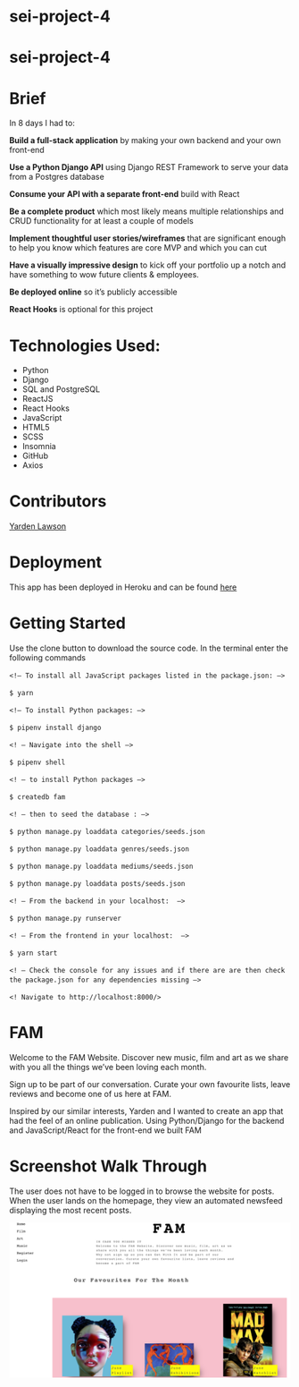 # sei-project-4

# sei-project-4

# Brief 
In 8 days I had to:

**Build a full-stack application** by making your own backend and your own front-end

**Use a Python Django API** using Django REST Framework to serve your data from a Postgres database 

**Consume your API with a separate front-end** build with React

**Be a complete product** which most likely means multiple relationships and CRUD functionality for at least a couple of models

**Implement thoughtful user stories/wireframes** that are significant enough to help you know which features are core MVP and which you can cut

**Have a visually impressive design** to kick off your portfolio up a notch and have something to wow future clients & employees. 

**Be deployed online** so it’s publicly accessible

**React Hooks** is optional for this project

# Technologies Used:

* Python
* Django
* SQL and PostgreSQL
* ReactJS
* React Hooks
* JavaScript
* HTML5
* SCSS 
* Insomnia
* GitHub
* Axios

# Contributors 

[Yarden Lawson](https://github.com/YBL123)

# Deployment 

This app has been deployed in Heroku and can be found [here](https://fam-ebyass.herokuapp.com/)

# Getting Started

Use the clone button to download the source code. In the terminal enter the following commands

`<!— To install all JavaScript packages listed in the package.json: —> `

`$ yarn`

`<!— To install Python packages: —> `

`$ pipenv install django `

`<! — Navigate into the shell —> `

`$ pipenv shell`

`<! — to install Python packages —>`

`$ createdb fam`

`<! — then to seed the database : —>`

`$ python manage.py loaddata categories/seeds.json`

`$ python manage.py loaddata genres/seeds.json`

`$ python manage.py loaddata mediums/seeds.json`

`$ python manage.py loaddata posts/seeds.json`

`<! — From the backend in your localhost:  —> `

`$ python manage.py runserver`

`<! — From the frontend in your localhost:  —> `

`$ yarn start`

`<! — Check the console for any issues and if there are are then check the package.json for any dependencies missing —>`

`<! Navigate to http://localhost:8000/> `

# FAM

Welcome to the FAM Website. Discover new music, film and art as we share with you all the things we’ve been loving each month.

Sign up to be part of our conversation. Curate your own favourite lists, leave reviews and become one of us here at FAM. 

Inspired by our similar interests, Yarden and I wanted to create an app that had the feel of an online publication. Using Python/Django for the backend and JavaScript/React for the front-end we built FAM 

#  Screenshot Walk Through

The user does not have to be logged in to browse the website for posts. When the user lands on the homepage, they view an automated newsfeed displaying the most recent posts.

![FAM Homepage](frontend/src/images/1.png)
